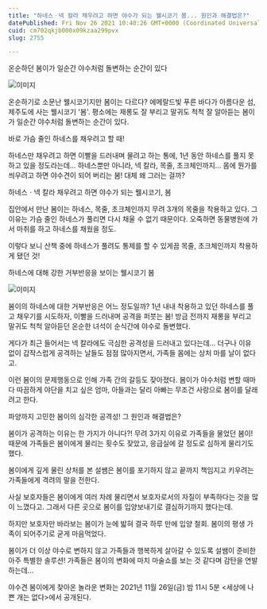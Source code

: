 ```yaml
---
title: "하네스ㆍ넥 칼라 채우려고 하면 야수가 되는 웰시코기 봄... 원인과 해결법은?"
datePublished: Fri Nov 26 2021 10:40:26 GMT+0000 (Coordinated Universal Time)
cuid: cm702qkjb000x09kzaa299pvx
slug: 2755

---
```



온순하던 봄이가 일순간 야수처럼 돌변하는 순간이 있다

![이미지](https://cdn.hashnode.com/res/hashnode/image/upload/v1739253682407/ea5704a6-8770-4fe4-98a4-926ab0a3c145.jpeg)

온순하기로 소문난 웰시코기지만 봄이는 다르다? 에메랄드빛 푸른 바다가 아름다운 섬, 제주도에 사는 웰시코기 '봄'. 평소에는 재롱도 잘 부리고 말귀도 척척 잘 알아듣는 봄이가 일순간 야수처럼 돌변하는 순간이 있다.

바로 가슴 줄인 하네스를 채우려고 할 때!

하네스만 채우려고 하면 이빨을 드러내며 물려고 하는 통에, 1년 동안 하네스를 풀지 못하고 있을 정도라는데... 하네스뿐만 아니라, 넥 칼라, 목줄, 초크체인까지... 몸에 뭔가를 씌우려고 하면 야수견이 되어 버리는 봄! 대체 왜 그러는 걸까?

하네스ㆍ넥 칼라 채우려고 하면 야수가 되는 웰시코기, 봄

집안에서 만난 봄이는 하네스, 목줄, 초크체인까지 무려 3개의 목줄을 착용하고 있다. 그 이유는 가슴 줄인 하네스가 풀리면 다시 채울 수 없기 때문이다. 오죽하면 동물병원에 가서 마취를 하고 하네스를 채웠을 정도.

이렇다 보니 산책 중에 하네스가 풀려도 통제를 할 수 있게끔 목줄, 초크체인까지 착용하게 됐던 것!

하네스에 대해 강한 거부반응을 보이는 웰시코기 봄

![이미지](https://cdn.hashnode.com/res/hashnode/image/upload/v1739253684036/157bd667-332d-4f73-87c8-48a1ac20c3c8.jpeg)

봄이의 하네스에 대한 거부반응은 어느 정도일까? 1년 내내 착용하고 있던 하네스를 풀고 채우기를 시도하자, 이빨을 드러내며 공격을 퍼붓는 봄! 방금 전까지 재롱을 부리고 말귀도 척척 알아듣던 온순한 녀석이 순식간에 야수로 돌변했다.

게다가 최근 들어서는 넥 칼라에도 극심한 공격성을 드러내고 있다는데... 더구나 이유 없이 갑작스럽게 공격하는 날들도 점점 많아지면서, 가족들 몸에는 상처 마를 날이 없다고.

이런 봄이의 문제행동으로 인해 가족 간의 갈등도 잦아졌다. 봄이가 야수처럼 변할 때마다 따끔하게 야단을 치고 싶은 엄마, 아들과는 달리 아빠는 무조건 사랑으로 봄이를 달래려고 한다.

파양까지 고민한 봄이의 심각한 공격성! 그 원인과 해결법은?

봄이가 공격하는 이유는 한 가지가 아니다?! 무려 3가지 이유로 가족들을 물었던 봄이! 때문에 가족들은 봄이에게 물리는 횟수도 잦았고, 응급실에 갈 정도로 심하게 물리기도 했다.

봄이에게 깊게 물린 상처를 본 설쌤은 봄이를 포기하지 않고 끝까지 책임지고 키우려는 가족들에게 격려의 말을 전한다.

사실 보호자들은 봄이에게 여러 차례 물리면서 보호자로서의 자질이 부족하다는 것을 많이 느꼈다고. 그래서 다른 곳으로 봄이를 입양보내기로 결심하기까지 했다는데.

하지만 보호자만 바라보는 봄이가 눈에 밟혀 결국 하루 만에 입양 철회. 봄이의 평생 가족이 되어주기로 굳게 마음먹었다.

봄이가 더 이상 야수로 변하지 않고 가족들과 행복하게 살아갈 수 있도록 설쌤이 준비한 아주 특별한 솔루션! 가족들은 봄이의 변화에 마치 마술쇼를 보는 것 같다며 감탄을 연발하는데...

야수견 봄이에게 찾아온 놀라운 변화는 2021년 11월 26일(금) 밤 11시 5분 <세상에 나쁜 개는 없다>에서 공개된다.